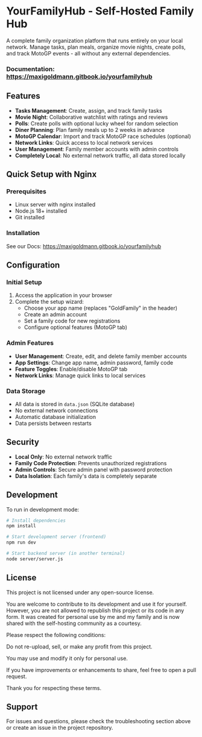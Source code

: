 # YourFamilyHub - Self-Hosted Family Hub

A complete family organization platform that runs entirely on your local network. Manage tasks, plan meals, organize movie nights, create polls, and track MotoGP events - all without any external dependencies.

### Documentation: https://maxigoldmann.gitbook.io/yourfamilyhub

## Features

- **Tasks Management**: Create, assign, and track family tasks
- **Movie Night**: Collaborative watchlist with ratings and reviews
- **Polls**: Create polls with optional lucky wheel for random selection
- **Diner Planning**: Plan family meals up to 2 weeks in advance
- **MotoGP Calendar**: Import and track MotoGP race schedules (optional)
- **Network Links**: Quick access to local network services
- **User Management**: Family member accounts with admin controls
- **Completely Local**: No external network traffic, all data stored locally

## Quick Setup with Nginx

### Prerequisites

- Linux server with nginx installed
- Node.js 18+ installed
- Git installed

### Installation
See our Docs: https://maxigoldmann.gitbook.io/yourfamilyhub

## Configuration

### Initial Setup
1. Access the application in your browser
2. Complete the setup wizard:
   - Choose your app name (replaces "GoldFamily" in the header)
   - Create an admin account
   - Set a family code for new registrations
   - Configure optional features (MotoGP tab)

### Admin Features
- **User Management**: Create, edit, and delete family member accounts
- **App Settings**: Change app name, admin password, family code
- **Feature Toggles**: Enable/disable MotoGP tab
- **Network Links**: Manage quick links to local services

### Data Storage
- All data is stored in `data.json` (SQLite database)
- No external network connections
- Automatic database initialization
- Data persists between restarts

## Security

- **Local Only**: No external network traffic
- **Family Code Protection**: Prevents unauthorized registrations
- **Admin Controls**: Secure admin panel with password protection
- **Data Isolation**: Each family's data is completely separate

## Development

To run in development mode:
```bash
# Install dependencies
npm install

# Start development server (frontend)
npm run dev

# Start backend server (in another terminal)
node server/server.js
```

## License

This project is not licensed under any open-source license.

You are welcome to contribute to its development and use it for yourself. However, you are not allowed to republish this project or its code in any form. It was created for personal use by me and my family and is now shared with the self-hosting community as a courtesy.

Please respect the following conditions:

Do not re-upload, sell, or make any profit from this project.

You may use and modify it only for personal use.

If you have improvements or enhancements to share, feel free to open a pull request.

Thank you for respecting these terms.

## Support

For issues and questions, please check the troubleshooting section above or create an issue in the project repository.
